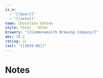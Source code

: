 ```yaml
---
is_a:
  - "[[beer]]"
  - "[[note]]"
name: Chocolate Gâteau
style: Stout - Other
brewery: "[[Commonwealth Brewing Company]]"
abv: 10.2
rating: 👍
last: "[[2019-08]]"
---
```

# Notes

